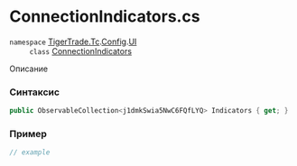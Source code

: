 
# ConnectionIndicators.cs
`namespace` [TigerTrade.Tc](../../../../../TigerTrade.Tc.md).[Config](../../../../../TigerTrade.Tc/Config.md).[UI](../../../../../TigerTrade.Tc/Config/UI.md)  
&nbsp;&nbsp;&nbsp;&nbsp;&nbsp;&nbsp;&nbsp;&nbsp;&nbsp;`class` [ConnectionIndicators](../../ConnectionIndicators.cs.md)

Описание

### Синтаксис
```csharp
public ObservableCollection<j1dmkSwia5NwC6FQfLYQ> Indicators { get; }
```
### Пример  
```csharp
// example
```
